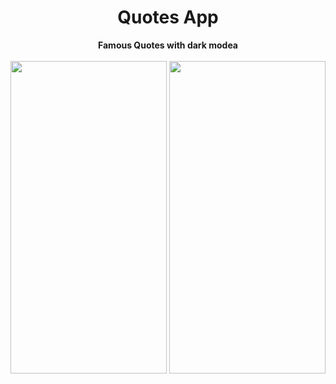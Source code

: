 <h1 align="center" id="title">Quotes App</h1>
<p align="center">
  <b>Famous Quotes with dark modea</b>
  <br><br>
  <img src="https://i.postimg.cc/sDTC7q7f/Screenshot-20231218-193535.jpg" width="250" height = "500" >
  <img src="https://i.postimg.cc/Y9K5tHKR/Screenshot-20231218-193603.jpg" width="250" height = "500">
</p>
